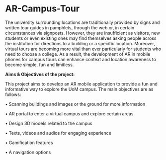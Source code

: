 # AR-Campus-Tour
The university surrounding locations are traditionally provided by signs and written tour guides in pamphlets, through the web or, in certain circumstances via signposts. However, they are insufficient as visitors, new students or even existing ones may find themselves asking people across the institution for directions to a building or a specific location. 
Moreover, virtual tours are becoming more vital than ever particularly for students who need to choose a college.  As a result, the development of AR in mobile phones for campus tours can enhance context and location awareness to become simple, fun and limitless. 

**Aims & Objectives of the project:**

This project aims to develop an AR mobile application to provide a fun and informative way to explore the UoM campus. The main objectives are as follows: 

•	Scanning buildings and images or the ground for more information

•	AR portal to enter a virtual campus and explore certain areas

•	Design 3D models related to the campus

•	Texts, videos and audios for engaging experience

•	Gamification features 

•	A navigation options 


